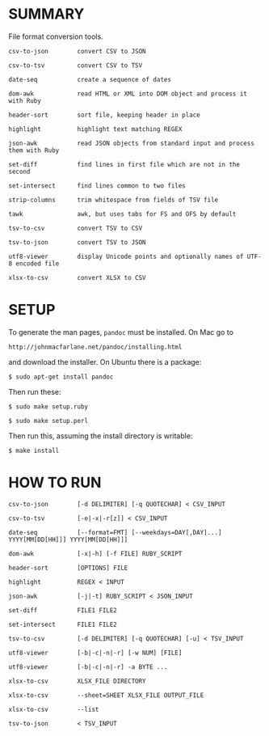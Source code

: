 
# SUMMARY

File format conversion tools.

    csv-to-json        convert CSV to JSON

    csv-to-tsv         convert CSV to TSV

    date-seq           create a sequence of dates

    dom-awk            read HTML or XML into DOM object and process it with Ruby

    header-sort        sort file, keeping header in place

    highlight          highlight text matching REGEX

    json-awk           read JSON objects from standard input and process them with Ruby

    set-diff           find lines in first file which are not in the second

    set-intersect      find lines common to two files
    
    strip-columns      trim whitespace from fields of TSV file
    
    tawk               awk, but uses tabs for FS and OFS by default

    tsv-to-csv         convert TSV to CSV

    tsv-to-json        convert TSV to JSON

    utf8-viewer        display Unicode points and optionally names of UTF-8 encoded file
    
    xlsx-to-csv        convert XLSX to CSV

# SETUP

To generate the man pages, `pandoc` must be installed.  On Mac go to

    http://johnmacfarlane.net/pandoc/installing.html

and download the installer.  On Ubuntu there is a package:

    $ sudo apt-get install pandoc

Then run these:

    $ sudo make setup.ruby

    $ sudo make setup.perl

Then run this, assuming the install directory is writable:

    $ make install

# HOW TO RUN

    csv-to-json        [-d DELIMITER] [-q QUOTECHAR] < CSV_INPUT
    
    csv-to-tsv         [-e|-x|-r[z]] < CSV_INPUT

    date-seq           [--format=FMT] [--weekdays=DAY[,DAY]...] YYYY[MM[DD[HH]]] YYYY[MM[DD[HH]]]

    dom-awk            [-x|-h] [-f FILE] RUBY_SCRIPT

    header-sort        [OPTIONS] FILE

    highlight          REGEX < INPUT

    json-awk           [-j|-t] RUBY_SCRIPT < JSON_INPUT

    set-diff           FILE1 FILE2

    set-intersect      FILE1 FILE2

    tsv-to-csv         [-d DELIMITER] [-q QUOTECHAR] [-u] < TSV_INPUT

    utf8-viewer        [-b|-c|-n|-r] [-w NUM] [FILE]

    utf8-viewer        [-b|-c|-n|-r] -a BYTE ...

    xlsx-to-csv        XLSX_FILE DIRECTORY

    xlsx-to-csv        --sheet=SHEET XLSX_FILE OUTPUT_FILE
    
    xlsx-to-csv        --list

    tsv-to-json        < TSV_INPUT

